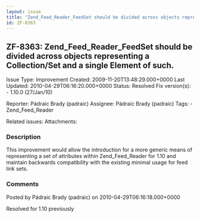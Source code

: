 ```yaml
---
layout: issue
title: "Zend_Feed_Reader_FeedSet should be divided across objects representing a Collection/Set and a single Element of such."
id: ZF-8363
---
```


ZF-8363: Zend\_Feed\_Reader\_FeedSet should be divided across objects representing a Collection/Set and a single Element of such.
---------------------------------------------------------------------------------------------------------------------------------

 Issue Type: Improvement Created: 2009-11-20T13:48:29.000+0000 Last Updated: 2010-04-29T06:16:20.000+0000 Status: Resolved Fix version(s): - 1.10.0 (27/Jan/10)
 
 Reporter:  Pádraic Brady (padraic)  Assignee:  Pádraic Brady (padraic)  Tags: - Zend\_Feed\_Reader
 
 Related issues: 
 Attachments: 
### Description

This improvement would allow the introduction for a more generic means of representing a set of attributes within Zend\_Feed\_Reader for 1.10 and maintain backwards compatibility with the existing minimal usage for feed link sets.

 

 

### Comments

Posted by Pádraic Brady (padraic) on 2010-04-29T06:16:18.000+0000

Resolved for 1.10 previously

 

 
